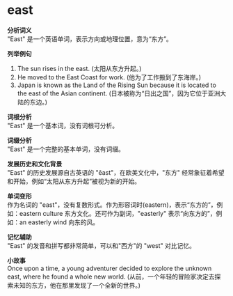 # east

**分析词义**  
"East" 是一个英语单词，表示方向或地理位置，意为“东方”。

  

**列举例句**

  

1.  The sun rises in the east. (太阳从东方升起。)
2.  He moved to the East Coast for work. (他为了工作搬到了东海岸。)
3.  Japan is known as the Land of the Rising Sun because it is located to the east of the Asian continent. (日本被称为“日出之国”，因为它位于亚洲大陆的东边。)

  

**词根分析**  
"East" 是一个基本词，没有词根可分析。

  

**词缀分析**  
"East" 是一个完整的基本单词，没有词缀。

  

**发展历史和文化背景**  
"East" 的历史发展源自古英语的 "ēast"，在欧美文化中，"东方" 经常象征着希望和开始，例如“太阳从东方升起”被视为新的开始。

  

**单词变形**  
作为名词的 "east"，没有复数形式。作为形容词时(eastern)，表示“东方的”，例如：eastern culture 东方文化。还可作为副词，"easterly" 表示“向东方的”，例如：an easterly wind 向东的风。

  

**记忆辅助**  
"East" 的发音和拼写都非常简单，可以和"西方"的 "west" 对比记忆。

  

**小故事**  
Once upon a time, a young adventurer decided to explore the unknown east, where he found a whole new world. (从前，一个年轻的冒险家决定去探索未知的东方，他在那里发现了一个全新的世界。)
